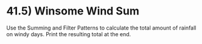 # 41.5) Winsome Wind Sum

Use the Summing and Filter Patterns to calculate the total amount of rainfall on
windy days. Print the resulting total at the end.
